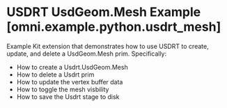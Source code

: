 # USDRT UsdGeom.Mesh Example [omni.example.python.usdrt_mesh]

Example Kit extension that demonstrates how to use USDRT to create, update, and delete a UsdGeom.Mesh prim. Specifically:

- How to create a Usdrt.UsdGeom.Mesh
- How to delete a Usdrt prim
- How to update the vertex buffer data
- How to toggle the mesh visbility
- How to save the Usdrt stage to disk
